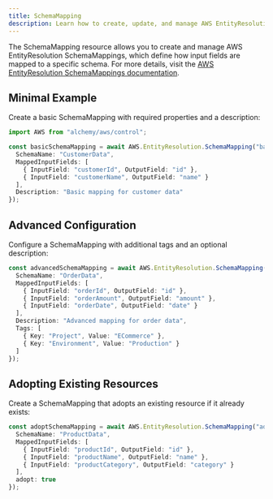 ```yaml
---
title: SchemaMapping
description: Learn how to create, update, and manage AWS EntityResolution SchemaMappings using Alchemy Cloud Control.
---
```


The SchemaMapping resource allows you to create and manage AWS EntityResolution SchemaMappings, which define how input fields are mapped to a specific schema. For more details, visit the [AWS EntityResolution SchemaMappings documentation](https://docs.aws.amazon.com/entityresolution/latest/userguide/).

## Minimal Example

Create a basic SchemaMapping with required properties and a description:

```ts
import AWS from "alchemy/aws/control";

const basicSchemaMapping = await AWS.EntityResolution.SchemaMapping("basicSchemaMapping", {
  SchemaName: "CustomerData",
  MappedInputFields: [
    { InputField: "customerId", OutputField: "id" },
    { InputField: "customerName", OutputField: "name" }
  ],
  Description: "Basic mapping for customer data"
});
```

## Advanced Configuration

Configure a SchemaMapping with additional tags and an optional description:

```ts
const advancedSchemaMapping = await AWS.EntityResolution.SchemaMapping("advancedSchemaMapping", {
  SchemaName: "OrderData",
  MappedInputFields: [
    { InputField: "orderId", OutputField: "id" },
    { InputField: "orderAmount", OutputField: "amount" },
    { InputField: "orderDate", OutputField: "date" }
  ],
  Description: "Advanced mapping for order data",
  Tags: [
    { Key: "Project", Value: "ECommerce" },
    { Key: "Environment", Value: "Production" }
  ]
});
```

## Adopting Existing Resources

Create a SchemaMapping that adopts an existing resource if it already exists:

```ts
const adoptSchemaMapping = await AWS.EntityResolution.SchemaMapping("adoptSchemaMapping", {
  SchemaName: "ProductData",
  MappedInputFields: [
    { InputField: "productId", OutputField: "id" },
    { InputField: "productName", OutputField: "name" },
    { InputField: "productCategory", OutputField: "category" }
  ],
  adopt: true
});
```